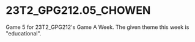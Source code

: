 # 23T2_GPG212.05_CHOWEN
Game 5 for 23T2_GPG212's Game A Week. The given theme this week is "educational".
